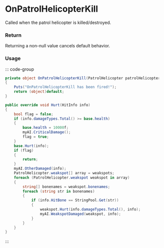 # OnPatrolHelicopterKill
<Badge type="info" text="Entity"/><Badge type="danger" text="Carbon Compatible"/><Badge type="warning" text="Oxide Compatible"/>
Called when the patrol helicopter is killed/destroyed.

### Return
Returning a non-null value cancels default behavior.

### Usage
::: code-group
```csharp [Example]
private object OnPatrolHelicopterKill(PatrolHelicopter patrolHelicopter, HitInfo info)
{
	Puts("OnPatrolHelicopterKill has been fired!");
	return (object)default;
}
```
```csharp [Source — Assembly-CSharp @ PatrolHelicopter]
public override void Hurt(HitInfo info)
{
	bool flag = false;
	if (info.damageTypes.Total() >= base.health)
	{
		base.health = 10000f;
		myAI.CriticalDamage();
		flag = true;
	}
	base.Hurt(info);
	if (flag)
	{
		return;
	}
	myAI.OtherDamaged(info);
	PatrolHelicopter.weakspot[] array = weakspots;
	foreach (PatrolHelicopter.weakspot weakspot in array)
	{
		string[] bonenames = weakspot.bonenames;
		foreach (string str in bonenames)
		{
			if (info.HitBone == StringPool.Get(str))
			{
				weakspot.Hurt(info.damageTypes.Total(), info);
				myAI.WeakspotDamaged(weakspot, info);
			}
		}
	}
}

```
:::
